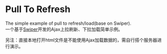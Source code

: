 # Pull To Refresh
The simple example of pull to refresh/load(base on Swiper).  
一个基于[Swiper](https://github.com/nolimits4web/Swiper)开发的Ajax上拉刷新、下拉加载简单示例。  

另注：直接本地打开html文件是不能使用Ajax加载数据的，需自行搭个服务器进行演示。
